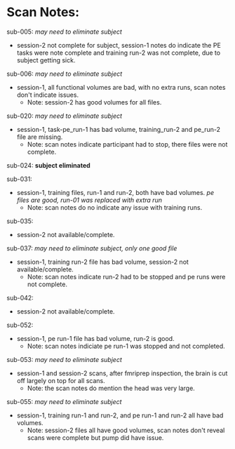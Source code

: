 # Scan Notes:  

sub-005: *may need to eliminate subject*  
* session-2 not complete for subject, session-1 notes do indicate the PE tasks were note complete and training run-2 was not complete, due to subject getting sick.  


sub-006: *may need to eliminate subject*      
* session-1, all functional volumes are bad, with no extra runs, scan notes don't indicate issues.  
    * Note: session-2 has good volumes for all files.    

sub-020: *may need to eliminate subject*    
* session-1, task-pe_run-1 has bad volume, training_run-2 and pe_run-2 file are missing.  
    * Note: scan notes indicate participant had to stop, there files were not complete.  

sub-024: **subject eliminated**  

sub-031:  
* session-1, training files, run-1 and run-2, both have bad volumes. *pe files are good, run-01 was replaced with extra run*  
    * Note: scan notes do no indicate any issue with training runs.  

sub-035:  
* session-2 not available/complete.  


sub-037: *may need to eliminate subject, only one good file*   
* session-1, training run-2 file has bad volume, session-2 not available/complete.     
    * Note: scan notes indicate run-2 had to be stopped and pe runs were not complete.  

sub-042:  
* session-2 not available/complete.  

sub-052:  
* session-1, pe run-1 file has bad volume, run-2 is good.  
    * Note: scan notes indiciate pe run-1 was stopped and not completed.   
    
sub-053: *may need to eliminate subject*  
* session-1 and session-2 scans, after fmriprep inspection, the brain is cut off largely on top for all scans. 
    * Note: the scan notes do mention the head was very large.  
    

sub-055:  *may need to eliminate subject*     
* session-1, training run-1 and run-2, and pe run-1 and run-2 all have bad volumes.   
    * Note: session-2 files all have good volumes, scan notes don't reveal scans were complete but pump did have issue.  
